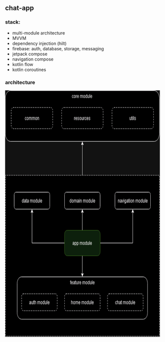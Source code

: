 ## chat-app

### stack:
- multi-module architecture
- MVVM
- dependency injection (hilt)
- firebase: auth, database, storage, messaging
- jetpack compose
- navigation compose
- kotlin flow
- kotlin coroutines

### architecture
<img alt="scheme.png" height="800" src="scheme.png"/>